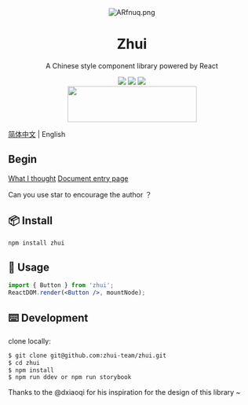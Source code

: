 <div align='center'>
  <img src="https://s2.ax1x.com/2019/04/05/ARfnuq.png" alt="ARfnuq.png" border="0" />
  <h1 align="center">Zhui</h1>
  <p>A Chinese style component library powered by React</p>
  <img src='https://img.shields.io/badge/language-javascript-1770a8.svg?style=flat-square' />
  <img src='https://img.shields.io/badge/license-MIT-0f1423.svg?style=flat-square' />
  <img src='https://img.shields.io/badge/style-Chinese-c45a65.svg?style=flat-square' />
</div>
<div align='center'>
  <img src='https://s2.ax1x.com/2019/02/12/kdzbqA.md.png' height="73" width="263">
</div>


[简体中文](./README.md) | English

## Begin

[What I thought](https://juejin.im/post/5c617a355188256299385138)
[Document entry page](https://zhui-team.github.io/zhui/)

Can you use star to encourage the author ？

## 📦 Install

```bash
npm install zhui
```

## 🔨 Usage

```jsx
import { Button } from 'zhui';
ReactDOM.render(<Button />, mountNode);
```

## ⌨️ Development

clone locally:

```bash
$ git clone git@github.com:zhui-team/zhui.git
$ cd zhui
$ npm install
$ npm run ddev or npm run storybook
```

Thanks to the @dxiaoqi for his inspiration for the design of this library ~